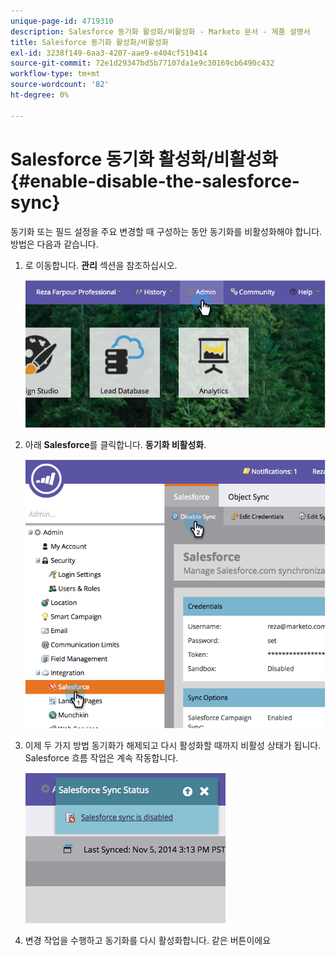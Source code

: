 ```yaml
---
unique-page-id: 4719310
description: Salesforce 동기화 활성화/비활성화 - Marketo 문서 - 제품 설명서
title: Salesforce 동기화 활성화/비활성화
exl-id: 3238f149-6aa3-4207-aae9-e404cf519414
source-git-commit: 72e1d29347bd5b77107da1e9c30169cb6490c432
workflow-type: tm+mt
source-wordcount: '82'
ht-degree: 0%

---
```


# Salesforce 동기화 활성화/비활성화 {#enable-disable-the-salesforce-sync}

동기화 또는 필드 설정을 주요 변경할 때 구성하는 동안 동기화를 비활성화해야 합니다. 방법은 다음과 같습니다.

1. 로 이동합니다. **관리** 섹션을 참조하십시오.

   ![](assets/image2014-12-10-13-3a24-3a35.png)

1. 아래 **Salesforce**&#x200B;를 클릭합니다. **동기화 비활성화**.

   ![](assets/image2014-12-10-13-3a24-3a47.png)

1. 이제 두 가지 방법 동기화가 해제되고 다시 활성화할 때까지 비활성 상태가 됩니다. Salesforce 흐름 작업은 계속 작동합니다.

   ![](assets/image2014-12-10-13-3a24-3a58.png)

1. 변경 작업을 수행하고 동기화를 다시 활성화합니다. 같은 버튼이에요
